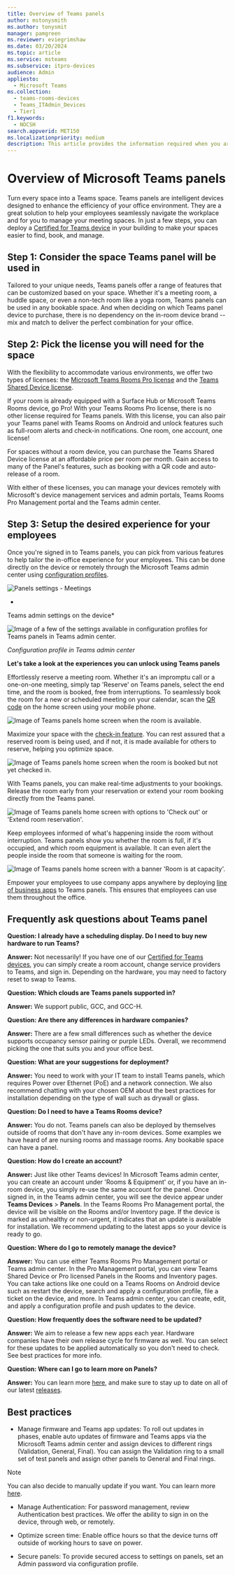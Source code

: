 ```yaml
---
title: Overview of Teams panels
author: mstonysmith
ms.author: tonysmit
manager: pamgreen
ms.reviewer: eviegrimshaw
ms.date: 03/20/2024
ms.topic: article
ms.service: msteams
ms.subservice: itpro-devices
audience: Admin
appliesto: 
  - Microsoft Teams
ms.collection: 
  - teams-rooms-devices
  - Teams_ITAdmin_Devices
  - Tier1
f1.keywords: 
  - NOCSH
search.appverid: MET150
ms.localizationpriority: medium
description: This article provides the information required when you are planning to deploy and manage Microsoft Teams panels in your organization. 
---
```


# Overview of Microsoft Teams panels

Turn every space into a Teams space. Teams panels are intelligent devices designed to enhance the efficiency of your office environment. They are a great solution to help your employees seamlessly navigate the workplace and for you to manage your meeting spaces. In just a few steps, you can deploy a [Certified for Teams device](https://www.microsoft.com/en-us/microsoft-teams/across-devices/devices/category/teams-panels/2351?rtc=1&page=1&filterIds=) in your building to make your spaces easier to find, book, and manage.

## Step 1: Consider the space Teams panel will be used in

Tailored to your unique needs, Teams panels offer a range of features that can be customized based on your space. Whether it's a meeting room, a huddle space, or even a non-tech room like a yoga room, Teams panels can be used in any bookable space. And when deciding on which Teams panel device to purchase, there is no dependency on the in-room device brand -- mix and match to deliver the perfect combination for your office.

## Step 2: Pick the license you will need for the space

With the flexibility to accommodate various environments, we offer two types of licenses: the [Microsoft Teams Rooms Pro license](/microsoftteams/rooms/rooms-licensing) and the [Teams Shared Device license](/microsoftteams/teams-add-on-licensing/teams-shared-device-license).

If your room is already equipped with a Surface Hub or Microsoft Teams Rooms device, go Pro! With your Teams Rooms Pro license, there is no other license required for Teams panels. With this license, you can also pair your Teams panel with Teams Rooms on Android and unlock features such as full-room alerts and check-in notifications. One room, one account, one license!

For spaces without a room device, you can purchase the Teams Shared Device license at an affordable price per room per month. Gain access to many of the Panel's features, such as booking with a QR code and auto-release of a room.

With either of these licenses, you can manage your devices remotely with Microsoft's device management services and admin portals, Teams Rooms Pro Management portal and the Teams admin center.

## Step 3: Setup the desired experience for your employees

Once you're signed in to Teams panels, you can pick from various features to help tailor the in-office experience for your employees. This can be done directly on the device or remotely through the Microsoft Teams admin center using [configuration profiles](/microsoftteams/devices/device-management).

  
![Panels settings - Meetings](media/overview-teams-panels/panels-settings---meetings.png)

*  
  
  
Teams admin settings on the device* 

![Image of a few of the settings available in configuration profiles for Teams panels in Teams admin center.](media/overview-teams-panels/image1.png)



*Configuration profile in Teams admin center*

**Let's take a look at the experiences you can unlock using Teams panels**

Effortlessly reserve a meeting room. Whether it's an impromptu call or a one-on-one meeting, simply tap 'Reserve' on Teams panels, select the end time, and the room is booked, free from interruptions. To seamlessly book the room for a new or scheduled meeting on your calendar, scan the [QR code](/microsoftteams/devices/reserving-rooms-with-a-qr-code) on the home screen using your mobile phone.

![Image of Teams panels home screen when the room is available.](media/overview-teams-panels/available-(4).png)


Maximize your space with the [check-in feature](/microsoftteams/devices/check-in-and-room-release). You can rest assured that a reserved room is being used, and if not, it is made available for others to reserve, helping you optimize space.

![Image of Teams panels home screen when the room is booked but not yet checked in.](media/overview-teams-panels/reserved---qr-code-(4).png)

  
With Teams panels, you can make real-time adjustments to your bookings. Release the room early from your reservation or extend your room booking directly from the Teams panel.

![Image of Teams panels home screen with options to 'Check out' or 'Extend room reservation'.](media/overview-teams-panels/image3.png)

Keep employees informed of what's happening inside the room without interruption. Teams panels show you whether the room is full, if it's occupied, and which room equipment is available. It can even alert the people inside the room that someone is waiting for the room. 

![Image of Teams panels home screen with a banner 'Room is at capacity'.](media/overview-teams-panels/resereved---capacity-banner.png)


Empower your employees to use company apps anywhere by deploying [line of business apps](/microsoftteams/app-support-on-teams-panels) to Teams panels. This ensures that employees can use them throughout the office.

## Frequently ask questions about Teams panel

**Question: I already have a scheduling display. Do I need to buy new hardware to run Teams?**

**Answer:** Not necessarily! If you have one of our [Certified for Teams devices](https://www.microsoft.com/microsoft-teams/across-devices/devices/category/room-systems-accessories/73), you can simply create a room account, change service providers to Teams, and sign in. Depending on the hardware, you may need to factory reset to swap to Teams.

**Question:  Which clouds are Teams panels supported in?**

**Answer:** We support public, GCC, and GCC-H.

**Question:  Are there any differences in hardware companies?**

**Answer:** There are a few small differences such as whether the device supports occupancy sensor pairing or purple LEDs. Overall, we recommend picking the one that suits you and your office best.

**Question:  What are your suggestions for deployment?**

**Answer:** You need to work with your IT team to install Teams panels, which requires Power over Ethernet (PoE) and a network connection. We also recommend chatting with your chosen OEM about the best practices for installation depending on the type of wall such as drywall or glass.

**Question: Do I need to have a Teams Rooms device?**

**Answer:** You do not. Teams panels can also be deployed by themselves outside of rooms that don't have any in-room devices. Some examples we have heard of are nursing rooms and massage rooms. Any bookable space can have a panel.

**Question: How do I create an account?**

**Answer:** Just like other Teams devices! In Microsoft Teams admin center, you can create an account under 'Rooms & Equipment' or, if you have an in-room device, you simply re-use the same account for the panel. Once signed in, in the Teams admin center, you will see the device appear under **Teams Devices** > **Panels**. In the Teams Rooms Pro Management portal, the device will be visible on the Rooms and/or Inventory page. If the device is marked as unhealthy or non-urgent, it indicates that an update is available for installation. We recommend updating to the latest apps so your device is ready to go.

**Question:  Where do I go to remotely manage the device?**

**Answer:** You can use either Teams Rooms Pro Management portal or Teams admin center. In the Pro Management portal, you can view Teams Shared Device or Pro licensed Panels in the Rooms and Inventory pages. You can take actions like one could on a Teams Rooms on Android device such as restart the device, search and apply a configuration profile, file a ticket on the device, and more. In Teams admin center, you can create, edit, and apply a configuration profile and push updates to the device.

**Question: How frequently does the software need to be updated?**

**Answer:** We aim to release a few new apps each year. Hardware companies have their own release cycle for firmware as well. You can select for these updates to be applied automatically so you don't need to check. See best practices for more info.

**Question: Where can I go to learn more on Panels?**

**Answer:** You can learn more [here](/microsoftteams/devices/teams-panels), and make sure to stay up to date on all of our latest [releases]((https://support.microsoft.com/en-us/office/what-s-new-in-microsoft-teams-devices-eabf4d81-acdd-4b23-afa1-9ee47bb7c5e2#ID0EBD=Teams_panels)).

## Best practices

- Manage firmware and Teams app updates: To roll out updates in phases, enable auto updates of firmware and Teams apps via the Microsoft Teams admin center and assign devices to different rings (Validation, General, Final). You can assign the Validation ring to a small set of test panels and assign other panels to General and Final rings.

>[!NOTE]
> You can also decide to manually update if you want. You can learn more [here](/microsoftteams/devices/remote-update).

- Manage Authentication: For password management, review Authentication best practices. We offer the ability to sign in on the device, through web, or remotely.

- Optimize screen time: Enable office hours so that the device turns off outside of working hours to save on power.

- Secure panels: To provide secured access to settings on panels, set an Admin password via configuration profile. 
